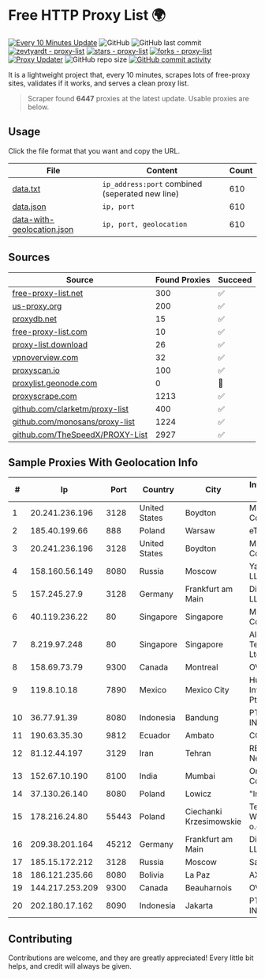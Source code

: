 
# Free HTTP Proxy List 🌍

[![Every 10 Minutes Update](https://github.com/mertguvencli/http-proxy-list/actions/workflows/main.yml/badge.svg?branch=main)](https://github.com/mertguvencli/http-proxy-list/actions/workflows/main.yml)
![GitHub](https://img.shields.io/github/license/mertguvencli/http-proxy-list)
![GitHub last commit](https://img.shields.io/github/last-commit/mertguvencli/http-proxy-list)
[![zevtyardt - proxy-list](https://img.shields.io/static/v1?label=zevtyardt&message=proxy-list&color=blue&logo=github)](https://github.com/zevtyardt/proxy-list "Go to GitHub repo")
[![stars - proxy-list](https://img.shields.io/github/stars/zevtyardt/proxy-list?style=social)](https://github.com/zevtyardt/proxy-list)
[![forks - proxy-list](https://img.shields.io/github/forks/zevtyardt/proxy-list?style=social)](https://github.com/zevtyardt/proxy-list)
[![Proxy Updater](https://github.com/zevtyardt/proxy-list/workflows/Proxy%20Updater/badge.svg)](https://github.com/zevtyardt/proxy-list/actions?query=workflow:"Proxy+Updater")
![GitHub repo size](https://img.shields.io/github/repo-size/zevtyardt/proxy-list)
[![GitHub commit activity](https://img.shields.io/github/commit-activity/m/zevtyardt/proxy-list?logo=commits)](https://github.com/zevtyardt/proxy-list/commits/main)

It is a lightweight project that, every 10 minutes, scrapes lots of free-proxy sites, validates if it works, and serves a clean proxy list.

> Scraper found **6447** proxies at the latest update. Usable proxies are below.

## Usage

Click the file format that you want and copy the URL.

|File|Content|Count|
|----|-------|-----|
|[data.txt](https://raw.githubusercontent.com/mertguvencli/http-proxy-list/main/proxy-list/data.txt)|`ip_address:port` combined (seperated new line)|610|
|[data.json](https://raw.githubusercontent.com/mertguvencli/http-proxy-list/main/proxy-list/data.json)|`ip, port`|610|
|[data-with-geolocation.json](https://raw.githubusercontent.com/mertguvencli/http-proxy-list/main/proxy-list/data-with-geolocation.json)|`ip, port, geolocation`|610|

## Sources

|Source|Found Proxies|Succeed|
|------|-------------|-------|
|[free-proxy-list.net](https://free-proxy-list.net)|300|✅|
|[us-proxy.org](https://www.us-proxy.org)|200|✅|
|[proxydb.net](http://proxydb.net)|15|✅|
|[free-proxy-list.com](https://free-proxy-list.com/?page=&port=&type%5B%5D=http&type%5B%5D=https&up_time=0&search=Search)|10|✅|
|[proxy-list.download](https://www.proxy-list.download/HTTP)|26|✅|
|[vpnoverview.com](https://vpnoverview.com/privacy/anonymous-browsing/free-proxy-servers)|32|✅|
|[proxyscan.io](https://www.proxyscan.io)|100|✅|
|[proxylist.geonode.com](https://proxylist.geonode.com/api/proxy-list?limit=300&page=1&sort_by=lastChecked&sort_type=desc&protocols=http,https)|0|🚫|
|[proxyscrape.com](https://api.proxyscrape.com/v2/?request=displayproxies&protocol=http&timeout=10000&country=all&ssl=all&anonymity=all)|1213|✅|
|[github.com/clarketm/proxy-list](https://raw.githubusercontent.com/clarketm/proxy-list/master/proxy-list-raw.txt)|400|✅|
|[github.com/monosans/proxy-list](https://raw.githubusercontent.com/monosans/proxy-list/main/proxies/http.txt)|1224|✅|
|[github.com/TheSpeedX/PROXY-List](https://raw.githubusercontent.com/TheSpeedX/PROXY-List/master/http.txt)|2927|✅|


## Sample Proxies With Geolocation Info

|#|Ip|Port|Country|City|Internet Service Provider|
|-|--|----|-------|----|-------------------------|
|1|20.241.236.196|3128|United States|Boydton|Microsoft Corporation|
|2|185.40.199.66|888|Poland|Warsaw|eTOP sp. z o.o.|
|3|20.241.236.196|3128|United States|Boydton|Microsoft Corporation|
|4|158.160.56.149|8080|Russia|Moscow|Yandex.Cloud LLC|
|5|157.245.27.9|3128|Germany|Frankfurt am Main|DigitalOcean, LLC|
|6|40.119.236.22|80|Singapore|Singapore|Microsoft Corporation|
|7|8.219.97.248|80|Singapore|Singapore|Alibaba (US) Technology Co., Ltd.|
|8|158.69.73.79|9300|Canada|Montreal|OVH SAS|
|9|119.8.10.18|7890|Mexico|Mexico City|Huawei International Pte. LTD|
|10|36.77.91.39|8080|Indonesia|Bandung|PT. TELKOM INDONESIA|
|11|190.63.35.30|9812|Ecuador|Ambato|CONECEL|
|12|81.12.44.197|3129|Iran|Tehran|RESPINA Networks|
|13|152.67.10.190|8100|India|Mumbai|Oracle Corporation|
|14|37.130.26.140|8080|Poland|Lowicz|"InterKAM" S.C|
|15|178.216.24.80|55443|Poland|Ciechanki Krzesimowskie|Telekomunikacja Wschod sp. z o.o.|
|16|209.38.201.164|45212|Germany|Frankfurt am Main|DigitalOcean, LLC|
|17|185.15.172.212|3128|Russia|Moscow|SafeData LLC|
|18|186.121.235.66|8080|Bolivia|La Paz|AXS Bolivia S. A.|
|19|144.217.253.209|9300|Canada|Beauharnois|OVH SAS|
|20|202.180.17.162|8090|Indonesia|Jakarta|PT. HIPERNET INDODATA|



## Contributing

Contributions are welcome, and they are greatly appreciated! Every
little bit helps, and credit will always be given.

